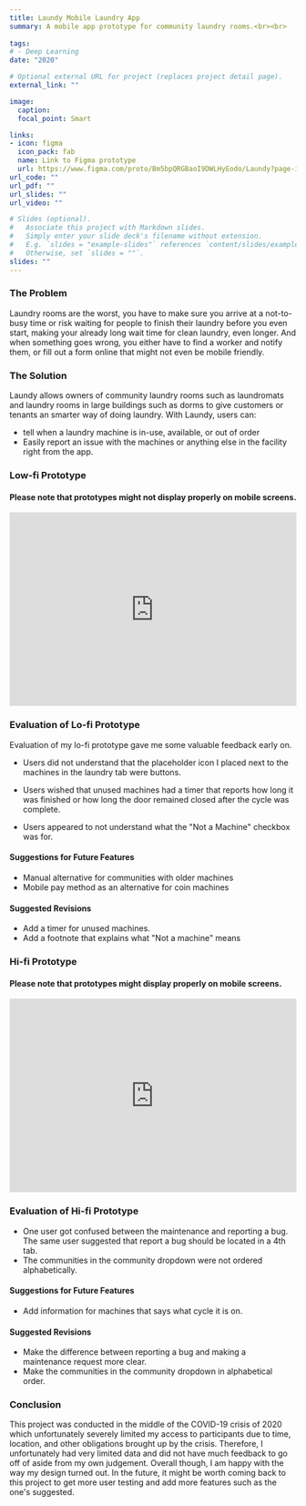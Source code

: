 ```yaml
---
title: Laundy Mobile Laundry App
summary: A mobile app prototype for community laundry rooms.<br><br>
  
tags:
# - Deep Learning
date: "2020"

# Optional external URL for project (replaces project detail page).
external_link: ""

image:
  caption: 
  focal_point: Smart

links:
- icon: figma
  icon_pack: fab
  name: Link to Figma prototype
  url: https://www.figma.com/proto/Bm5bpQRGBaoI9DWLHyEodo/Laundy?page-id=1%3A211&node-id=62%3A230&viewport=581%2C569%2C0.28126800060272217&scaling=scale-down
url_code: ""
url_pdf: ""
url_slides: ""
url_video: ""

# Slides (optional).
#   Associate this project with Markdown slides.
#   Simply enter your slide deck's filename without extension.
#   E.g. `slides = "example-slides"` references `content/slides/example-slides.md`.
#   Otherwise, set `slides = ""`.
slides: ""
---
```


<h3>The Problem</h3>

Laundry rooms are the worst, you have to make sure you arrive at a not-to-busy time or risk waiting for people to finish their laundry before you even start, making your already long wait time for clean laundry, even longer. And when something goes wrong, you either have to find a worker and notify them, or fill out a form online that might not even be mobile friendly.

<h3>The Solution</h3>

Laundy allows owners of community laundry rooms such as laundromats and laundry rooms in large buildings such as dorms to give customers or tenants an smarter way of doing laundry. With Laundy, users can:

- tell when a laundry machine is in-use, available, or out of order
- Easily report an issue with the machines or anything else in the facility right from the app.

<h3>Low-fi Prototype</h3>

<h4>Please note that prototypes might not display properly on mobile screens.</h4>

<div style="position: relative; padding-bottom: 67.5%; height: 0; margin: 10px 0; overflow: hidden;">
  <iframe style="border: 1px solid rgba(0, 0, 0, 0.1); position: absolute; top: 0; left: 0; width: 100%; height: 100%;" src="https://www.figma.com/embed?embed_host=share&url=https%3A%2F%2Fwww.figma.com%2Fproto%2FBm5bpQRGBaoI9DWLHyEodo%2FLaundy%3Fpage-id%3D0%253A1%26node-id%3D10%253A15%26viewport%3D814%252C167%252C0.4426470696926117%26scaling%3Dscale-down" allowfullscreen></iframe>
</div>

<h3>Evaluation of Lo-fi Prototype</h3>

Evaluation of my lo-fi prototype gave me some valuable feedback early on.

- Users did not understand that the placeholder icon I placed next to the machines in the laundry tab were buttons.

- Users wished that unused machines had a timer that reports how long it was finished or how long the door remained closed after the cycle was complete.

- Users appeared to not understand what the "Not a Machine" checkbox was for.

<h4>Suggestions for Future Features</h4>

- Manual alternative for communities with older machines
- Mobile pay method as an alternative for coin machines

<h4>Suggested Revisions</h4>

- Add a timer for unused machines.
- Add a footnote that explains what "Not a machine" means

<h3>Hi-fi Prototype</h3>

<h4>Please note that prototypes might display properly on mobile screens.</h4>

<div style="position: relative; padding-bottom: 67.5%; height: 0; margin: 10px 0; overflow: hidden;">
  <iframe style="border: 1px solid rgba(0, 0, 0, 0.1); position: absolute; top: 0; left: 0; width: 100%; height: 100%;" src="https://www.figma.com/embed?embed_host=share&url=https%3A%2F%2Fwww.figma.com%2Fproto%2FBm5bpQRGBaoI9DWLHyEodo%2FLaundy%3Fpage-id%3D1%253A211%26node-id%3D62%253A182%26viewport%3D534%252C306%252C0.2261541336774826%26scaling%3Dcontain"" allowfullscreen></iframe>
</div>

<h3>Evaluation of Hi-fi Prototype</h3>

- One user got confused between the maintenance and reporting a bug. The same user suggested that report a bug should be located in a 4th tab.
- The communities in the community dropdown were not ordered alphabetically.

<h4>Suggestions for Future Features</h4>

- Add information for machines that says what cycle it is on.

<h4>Suggested Revisions</h4>

- Make the difference between reporting a bug and making a maintenance request more clear.
- Make the communities in the community dropdown in alphabetical order.

<h3>Conclusion</h3>

This project was conducted in the middle of the COVID-19 crisis of 2020 which unfortunately severely limited my access to participants due to time, location, and other obligations brought up by the crisis. Therefore, I unfortunately had very limited data and did not have much feedback to go off of aside from my own judgement. Overall though, I am happy with the way my design turned out. In the future, it might be worth coming back to this project to get more user testing and add more features such as the one's suggested.